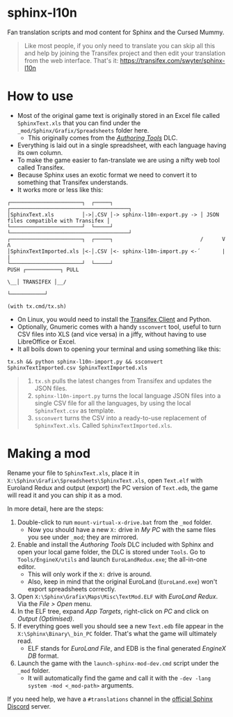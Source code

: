 # sphinx-l10n
Fan translation scripts and mod content for Sphinx and the Cursed Mummy.

> Like most people, if you only need to translate you can skip all this and help by joining the
> Transifex project and then edit your translation from the web interface. That's it:
> https://transifex.com/swyter/sphinx-l10n


# How to use

* Most of the original game text is originally stored in an Excel file called `SphinxText.xls` that you can find under the `_mod/Sphinx/Grafix/Spreadsheets` folder here.
   * This originally comes from the [_Authoring Tools_](https://sphinxandthecursedmummy.fandom.com/wiki/Authoring_Tools) DLC.
* Everything is laid out in a single spreadsheet, with each language having its own column.
* To make the game easier to fan-translate we are using a nifty web tool called Transifex.
* Because Sphinx uses an exotic format we need to convert it to something that Transifex understands.
* It works more or less like this:

```
┌───────────────────────┐  ┌─────┐                            ┌──────────────────────────────────────┐
│SphinxText.xls         │->│.CSV │-> sphinx-l10n-export.py -> │ JSON files compatible with Transifex │
└───────────────────────┘  └─────┘                            └──────────────────────────────────────┘
┌───────────────────────┐  ┌─────┐                            /      V                   Λ
│SphinxTextImported.xls │<-│.CSV │<- sphinx-l10n-import.py <-´       |                   |
└───────────────────────┘  └─────┘                                  PUSH ┌───────────┐ PULL
                                                                      \__│ TRANSIFEX │__/
                                                                         └───────────┘
                                                                      (with tx.cmd/tx.sh)
```


* On Linux, you would need to install the [Transifex Client](https://docs.transifex.com/client/installing-the-client) and Python.
* Optionally, Gnumeric comes with a handy `ssconvert` tool, useful to turn CSV files into XLS (and vice versa) in a jiffy, without having to use LibreOffice or Excel.
* It all boils down to opening your terminal and using something like this:
```
tx.sh && python sphinx-l10n-import.py && ssconvert SphinxTextImported.csv SphinxTextImported.xls
```

>  1. `tx.sh` pulls the latest changes from Transifex and updates the JSON files.
>  2. `sphinx-l10n-import.py` turns the local language JSON files into a single CSV file for all
>      the languages, by using the local `SphinxText.csv` as template.
>  3. `ssconvert` turns the CSV into a ready-to-use replacement of `SphinxText.xls`. Called `SphinxTextImported.xls`.


 # Making a mod

Rename your file to `SphinxText.xls`, place it in `X:\Sphinx\Grafix\Spreadsheets\SphinxText.xls`, open `Text.elf` with Euroland Redux and output (export) the PC version of `Text.edb`, the game will read it and you can ship it as a mod.

In more detail, here are the steps:
1. Double-click to run `mount-virtual-x-drive.bat` from the `_mod` folder.
   * Now you should have a new `X:` drive in *My PC* with the same files you see under `_mod`; they are mirrored.
2. Enable and install the *Authoring Tools* DLC included with Sphinx and open your local game folder, the DLC is stored under `Tools`. Go to `Tools/EngineX/utils` and launch `EuroLandRedux.exe`; the all-in-one editor.
   * This will only work if the `X:` drive is around.
   * Also, keep in mind that the original EuroLand (`EuroLand.exe`) won't export spreadsheets correctly.
3. Open `X:\Sphinx\Grafix\Maps\Misc\TextMod.ELF` with _EuroLand Redux_. Via the _File > Open_ menu.
4. In the ELF tree, expand *App Targets*, right-click on _PC_ and click on _Output (Optimised)_.
5. If everything goes well you should see a new `Text.edb` file appear in the `X:\Sphinx\Binary\_bin_PC` folder. That's what the game will ultimately read.
   * ELF stands for *EuroLand File*, and EDB is the final generated *EngineX DB* format.
6. Launch the game with the `launch-sphinx-mod-dev.cmd` script under the `_mod` folder.
   * It will automatically find the game and call it with the `-dev -lang system -mod <_mod-path>` arguments.

If you need help, we have a `#translations` channel in the [official Sphinx Discord](https://discord.gg/sphinx) server.
